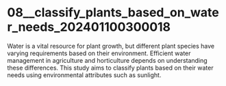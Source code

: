 # 08__classify_plants_based_on_water_needs_202401100300018
Water is a vital resource for plant growth, but different plant species have varying requirements based on their environment. Efficient water management in agriculture and horticulture depends on understanding these differences. This study aims to classify plants based on their water needs using environmental attributes such as sunlight.
